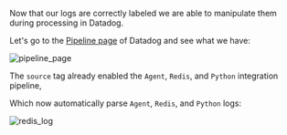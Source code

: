 Now that our logs are correctly labeled we are able to manipulate them during processing in Datadog.

Let's go to the [Pipeline page](https://app.datadoghq.com/logs/pipelines) of Datadog and see what we have:

![pipeline_page](https://raw.githubusercontent.com/l0k0ms/workshops/master/log-workshop/images/pipeline_page.png)

The `source` tag already enabled the `Agent`, `Redis`, and `Python` integration pipeline,

Which now automatically parse `Agent`, `Redis`, and `Python` logs:

![redis_log](https://raw.githubusercontent.com/l0k0ms/workshops/master/log-workshop/images/redis_log.png)